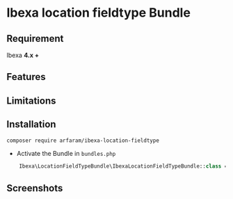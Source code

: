 # Ibexa location fieldtype Bundle


## Requirement

Ibexa **4.x +**


## Features

## Limitations
 
## Installation

```bash
composer require arfaram/ibexa-location-fieldtype
```

- Activate the Bundle in `bundles.php`

```php
    Ibexa\LocationFieldTypeBundle\IbexaLocationFieldTypeBundle::class => ['all' => true],
```


## Screenshots


